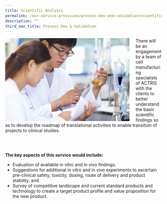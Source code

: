 ```yaml
---
title: Scientific Analysis
permalink: /our-service-provision/process-dev-and-validation/scientific-analysis/
description: ""
third_nav_title: Process Dev & Validation
---
```

<div style="margin-right: 20px; float: left;">
    <img src="/images/Shutterstock%20Images/picture6.jpg" style="width:400px">
</div>

There will be an engagement by a team of cell manufacturing specialists of ACTRIS with the clients to better understand the basic scientific findings so as to develop the roadmap of translational activities to enable transition of projects to clinical studies.

<br><br>

**The key aspects of this service would include:**

*   Evaluation of available in vitro and in vivo findings.
*   Suggestions for additional in vitro and in vivo experiments to ascertain pre-clinical safety, toxicity, dosing, route of delivery and product stability; and
*   Survey of competitive landscape and current standard products and technology to create a target product profile and value proposition for the new product.